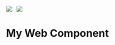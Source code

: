 <img src="https://img.shields.io/badge/lit-324FFF?style=for-the-badge&logo=lit&logoColor=white" /> &nbsp;
<img src="https://img.shields.io/badge/Storybook-FF4785?style=for-the-badge&logo=storybook&logoColor=white" /> &nbsp;

# My Web Component
